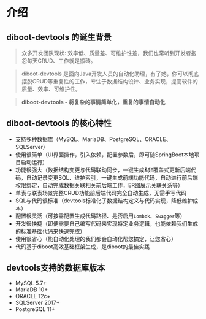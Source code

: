 # 介绍

## diboot-devtools 的诞生背景

> 众多开发团队现状: 效率低、质量差、可维护性差，我们也常听到开发者抱怨每天CRUD、工作就是搬砖。

> diboot-devtools 是面向Java开发人员的自动化助理，有了她，你可以彻底摆脱CRUD等重复性的工作，专注于数据结构设计、业务实现，提高软件的质量、效率、可维护性。

> **diboot-devtools - 将复杂的事情简单化，重复的事情自动化**

## diboot-devtools 的核心特性
* 支持多种数据库（MySQL、MariaDB、PostgreSQL、ORACLE、SQLServer）
* 使用很简单（UI界面操作，引入依赖，配置参数后，即可随SpringBoot本地项目启动运行）
* 功能很强大（数据结构变更与代码联动同步，一键生成&非覆盖式更新后端代码，自动记录变更SQL、维护索引，一键生成前端功能代码，自动进行前后端权限绑定，自动完成数据关联相关前后端工作，ER图展示关联关系等）
* 单表与联表场景完整CRUD功能前后端代码完全自动生成，无需手写代码
* SQL与代码很标准（devtools标准化了数据结构定义与代码实现，降低维护成本）
* 配置很灵活（可按需配置生成代码路径、是否启用`Lombok`、`Swagger`等）
* 开发很快捷（即便需要自己编写代码来实现特定业务逻辑，也能依赖我们生成的标准基础代码来快速完成）
* 使用很省心（能自动化处理的我们都会自动化帮您搞定，让您省心）
* 代码基于diboot高效基础框架生成，是diboot的最佳实践

## devtools支持的数据库版本
* MySQL 5.7+
* MariaDB 10+
* ORACLE 12c+
* SQLServer 2017+
* PostgreSQL 11+